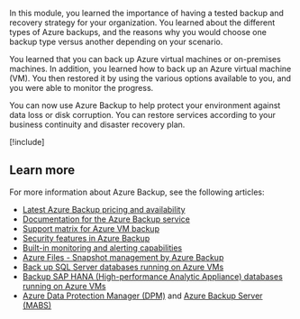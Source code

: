 In this module, you learned the importance of having a tested backup and recovery strategy for your organization. You learned about the different types of Azure backups, and the reasons why you would choose one backup type versus another depending on your scenario.

You learned that you can back up Azure virtual machines or on-premises machines. In addition, you learned how to back up an Azure virtual machine (VM). You then restored it by using the various options available to you, and you were able to monitor the progress.

You can now use Azure Backup to help protect your environment against data loss or disk corruption. You can restore services according to your business continuity and disaster recovery plan.

[!include[](../../../includes/azure-exercise-subscription-cleanup.md)]

## Learn more

For more information about Azure Backup, see the following articles:

- [Latest Azure Backup pricing and availability](https://azure.microsoft.com/pricing/details/backup?azure-portal=true)
- [Documentation for the Azure Backup service](/azure/backup?azure-portal=true)
- [Support matrix for Azure VM backup](/azure/backup/backup-support-matrix-iaas?azure-portal=true)
- [Security features in Azure Backup](/azure/backup/security-overview?azure-portal=true)
- [Built-in monitoring and alerting capabilities](/azure/backup/backup-azure-monitoring-built-in-monitor?azure-portal=true)
- [Azure Files - Snapshot management by Azure Backup](/azure/backup/backup-afs?azure-portal=true)
- [Back up SQL Server databases running on Azure VMs](/azure/backup/backup-azure-sql-database?azure-portal=true)
- [Backup SAP HANA (High-performance Analytic Appliance) databases running on Azure VMs](/azure/backup/backup-azure-sap-hana-database?azure-portal=true)
- [Azure Data Protection Manager (DPM)](/azure/backup/backup-azure-dpm-introduction?azure-portal=true) and [Azure Backup Server (MABS)](/azure/backup/backup-mabs-protection-matrix?azure-portal=true)